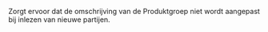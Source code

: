 Zorgt ervoor dat de omschrijving van de Produktgroep niet wordt aangepast bij inlezen van nieuwe partijen.